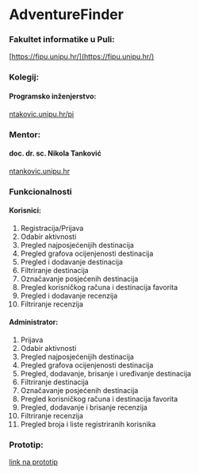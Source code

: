 # AdventureFinder

### Fakultet informatike u Puli: 
[https://fipu.unipu.hr/](https://fipu.unipu.hr/)

### Kolegij: 
#### Programsko inženjerstvo:
[ntakovic.unipu.hr/pi](ntakovic.unipu.hr/pi)

### Mentor: 
#### doc. dr. sc. Nikola Tanković
[ntankovic.unipu.hr](ntakovic.unipu.hr)

### Funkcionalnosti
#### Korisnici:
1. Registracija/Prijava
2. Odabir aktivnosti
3. Pregled najposjećenijih destinacija
4. Pregled grafova ocijenjenosti destinacija
5. Pregled i dodavanje destinacija
6. Filtriranje destinacija
7. Označavanje posjećenih destinacija
8. Pregled korisničkog računa i destinacija favorita
9. Pregled i dodavanje recenzija
10. Filtriranje recenzija

#### Administrator:
1. Prijava
2. Odabir aktivnosti
3. Pregled najposjećenijih destinacija
4. Pregled grafova ocijenjenosti destinacija
5. Pregled, dodavanje, brisanje i uređivanje destinacija
6. Filtriranje destinacija
7. Označavanje posjećenih destinacija
8. Pregled korisničkog računa i destinacija favorita
9. Pregled, dodavanje i brisanje recenzija
10. Filtriranje recenzija
11. Pregled broja i liste registriranih korisnika

### Prototip:
[link na prototip](https://www.figma.com/file/RSFeQReWAodcNinftAICm8/AdventureFinder?type=design&node-id=1%3A2&mode=design&t=MVWFohIzRAXBsqEF-1)
